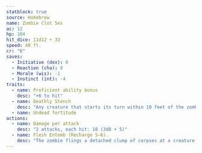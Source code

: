 ```yaml
---
statblock: true
source: Homebrew
name: Zombie Clot 5es
ac: 12
hp: 104
hit_dice: 11d12 + 33
speed: 40 ft.
cr: "6"
saves:
  - Initiative (dex): 0
  - Reaction (cha): 0
  - Morale (wis): -1
  - Instinct (int): -4
traits:
  - name: Proficient ability bonus
    desc: "+6 to hit"
  - name: Deathly Stench
    desc: "Any creature that starts its turn within 10 feet of the zombie must succeed on a DC 14 Constitution saving throw or take 9 (2d8) poison damage and be [poisoned](https://5e.tools/conditionsdiseases.html#poisoned_phb) until the start of the creature's next turn."
  - name: Undead fortitude
actions:
  - name: Damage per attack
    desc: "2 attacks, each hit: 18 (3d8 + 5)"
  - name: Flesh Entomb (Recharge 5–6). 
    desc: "The zombie flings a detached clump of corpses at a creature it can see within 30 feet of it. The target must succeed on a DC 16 Strength saving throw or take 16 (3d10) bludgeoning damage, and if the target is a Large or smaller creature, it becomes entombed in dead flesh. A creature entombed in the dead flesh is [restrained](https://5e.tools/conditionsdiseases.html#restrained_phb), has total cover against attacks and other effects outside the dead flesh, and takes 10 (3d6) necrotic damage at the start of each of its turns. The creature can be freed if the dead flesh is destroyed. The dead flesh is a Large object with AC 10, 25 hit points, and immunity to poison and psychic damage."
---
```

